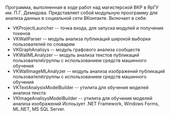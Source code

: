 Программа, выполненная в ходе работ над магистерской ВКР в ЯрГУ им. П.Г. Демидова.
Представляет собой модульную проограмму для анализа данных в социальной сети ВКонтакте.
Включает в себя:
- VKProjectLauncher -- точка входа, для запуска модулей и получения токенов
- VKWallParser -- модуль анализа публикаций широкой выборки пользователей по словарям
- VKGraphAnalisys -- модуль графового анализа сообществ
- VKWallMLAnalyzer -- модуль анализа текстов публикаций пользователя\группы с использованием средств машинного обучения
- VKWallImageMLAnalyzer -- модуль анализа изображений публикаций пользователя\группы с использованием средств машинного обучения
- VKTextAnalysisModelBuilder -- утилита для обучения моделей анализа текста
- VKImageAnalisysModelBuilder -- утилита для обучения моделей анализа изображений
Испоьзует .NET Framework, Windows Forms, ML.NET, MS SQL Server.
